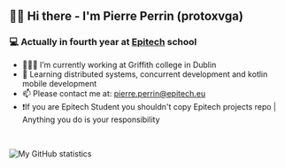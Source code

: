 ## 👋🏼 Hi there - I'm Pierre Perrin (protoxvga)

### 💻 Actually in fourth year at [Epitech](https://github.com/Epitech) school 
 
- 👨🏻‍💻 I’m currently working at Griffith college in Dublin
- 📖 Learning distributed systems, concurrent development and kotlin mobile development
- 📫 Please contact me at: pierre.perrin@epitech.eu
- ❗️If you are Epitech Student you shouldn't copy Epitech projects repo | Anything you do is your responsibility
</br>

![My GitHub statistics](https://github-readme-stats.vercel.app/api?username=protoxvga&count_private=true&show_icons=true&title_color=fff&icon_color=79ff97&text_color=9f9f9f&bg_color=151515&hide=contribs,issues&include_all_commits=true)
